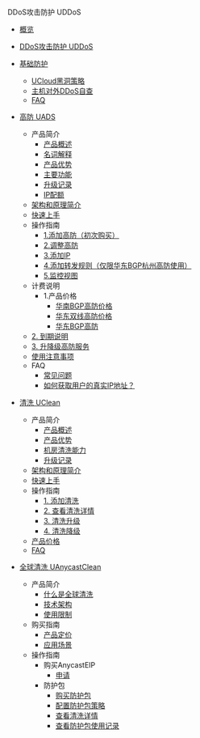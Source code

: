 <div class="sidebar_title icon__uads"> DDoS攻击防护 UDDoS</div>

* [概览](/uantiddos/README)

* [DDoS攻击防护 UDDoS](/uantiddos/uantiddos)
* [基础防护](/uantiddos/usecurity/overview.md)
  * [UCloud黑洞策略](/uantiddos/usecurity/datacenter)
  * [主机对外DDoS自查](/uantiddos/usecurity/check_ddos)
  * [FAQ](/uantiddos/usecurity/faq)
* [高防 UADS](/uantiddos/uads/overview.md)
  * 产品简介
    * [产品概述](/uantiddos/uads/concepts/overview) 
    * [名词解释](/uantiddos/uads/concepts/term) 
    * [产品优势](/uantiddos/uads/concepts/advantage)
    * [主要功能](/uantiddos/uads/concepts/function)
    * [升级记录](/uantiddos/uads/concepts/change)
    * [IP配额](/uantiddos/uads/concepts/ipnumbers)
  * [架构和原理简介](/uantiddos/uads/architecture)
  * [快速上手](/uantiddos/uads/common) 
  * 操作指南
    * [1.添加高防（初次购买）](/uantiddos/uads/opintro/add)
    * [2.调整高防](/uantiddos/uads/opintro/upgrade)
    * [3.添加IP](/uantiddos/uads/opintro/addip)
    * [4.添加转发规则（仅限华东BGP杭州高防使用）](/uantiddos/uads/opintro/addrules)
    * [5.监控视图](/uantiddos/uads/opintro/dashboard)
  * 计费说明
    * 1.产品价格
      * [华南BGP高防价格](/uantiddos/uads/prices/southern)
      * [华东双线高防价格](/uantiddos/uads/prices/east)
      * [华东BGP高防](/uantiddos/uads/prices/bgp)
  * [2. 到期说明](/uantiddos/uads/price/invalid)
  * [3. 升降级高防服务](/uantiddos/uads/price/upgrade)
  * [使用注意事项](/uantiddos/uads/warning)
  * FAQ
    * [常见问题](/uantiddos/uads/faq/game)
    * [如何获取用户的真实IP地址？](/uantiddos/uads/faq/howtogetip)
* [清洗 UClean](/uantiddos/uclean/overview.md)
  * 产品简介
    * [产品概述](/uantiddos/uclean/concepts/overview) 
    * [产品优势](/uantiddos/uclean/concepts/advantage)
    * [机房清洗能力](/uantiddos/uclean/concepts/protect)
    * [升级记录](/uantiddos/uclean/concepts/change)
  * [架构和原理简介](/uantiddos/uclean/architecture)
  * [快速上手](/uantiddos/uclean/common) 
  * 操作指南
    * [1. 添加清洗](/uantiddos/uclean/opintro/add)
    * [2. 查看清洗详情](/uantiddos/uclean/opintro/details)
    * [3. 清洗升级](/uantiddos/uclean/opintro/upgrade)
    * [4. 清洗降级](/uantiddos/uclean/opintro/degrade)
  * [产品价格](/uantiddos/uclean/price)
  * [FAQ](/uantiddos/uclean/faq)
* [全球清洗 UAnycastClean](/uantiddos/uanycastclean/overview.md)
  * 产品简介
    * [什么是全球清洗](/uantiddos/uanycastclean/intro/whatisanycasteip) 
    * [技术架构](/uantiddos/uanycastclean/intro/architecture)
    * [使用限制](/uantiddos/uanycastclean/intro/limit)
  * 购买指南
    * [产品定价](/uantiddos/uanycastclean/buy/price) 
    * [应用场景](/uantiddos/uanycastclean/buy/apply)
  * 操作指南
    * 购买AnycastEIP
      * [申请](/uantiddos/uanycastclean/guide/allocate)
    * 防护包
      * [购买防护包](/uantiddos/uanycastclean/guide/buyanycastclean)
      * [配置防护包策略](/uantiddos/uanycastclean/guide/config)
      * [查看清洗详情](/uantiddos/uanycastclean/guide/check)
      * [查看防护包使用记录](/uantiddos/uanycastclean/guide/used)

    

   

  ​      

